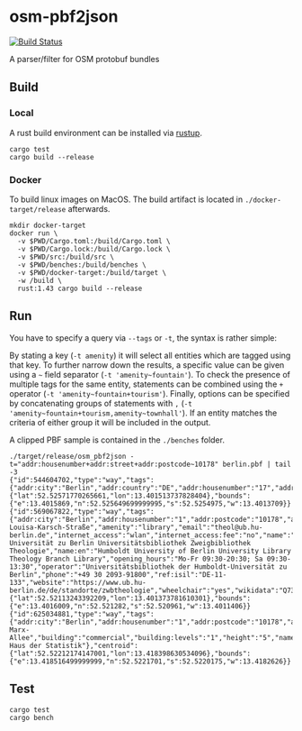 # osm-pbf2json

[![Build Status](https://travis-ci.org/mkulke/osm-pbf2json.svg?branch=master)](https://travis-ci.org/mkulke/osm-pbf2json)

A parser/filter for OSM protobuf bundles

## Build

### Local

A rust build environment can be installed via [rustup](https://rustup.rs/).

```
cargo test
cargo build --release
```

### Docker

To build linux images on MacOS. The build artifact is located in `./docker-target/release` afterwards.

```
mkdir docker-target
docker run \
  -v $PWD/Cargo.toml:/build/Cargo.toml \
  -v $PWD/Cargo.lock:/build/Cargo.lock \
  -v $PWD/src:/build/src \
  -v $PWD/benches:/build/benches \
  -v $PWD/docker-target:/build/target \
  -w /build \
  rust:1.43 cargo build --release
```

## Run

You have to specify a query via `--tags` or `-t`, the syntax is rather simple:

By stating a key (`-t amenity`) it will select all entities which are tagged using that key. To further narrow down the results, a specific value can be given using a `~` field separator (`-t 'amenity~fountain'`). To check the presence of multiple tags for the same entity, statements can be combined using the `+` operator (`-t 'amenity~fountain+tourism'`). Finally, options can be specified by concatenating groups of statements with `,` (`-t 'amenity~fountain+tourism,amenity~townhall'`). If an entity matches the criteria of either group it will be included in the output.

A clipped PBF sample is contained in the `./benches` folder.

```
./target/release/osm_pbf2json -t="addr:housenumber+addr:street+addr:postcode~10178" berlin.pbf | tail -3
{"id":544604702,"type":"way","tags":{"addr:city":"Berlin","addr:country":"DE","addr:housenumber":"17","addr:postcode":"10178","addr:street":"Sophienstraße","addr:suburb":"Mitte","building":"residential","heritage":"4","heritage:operator":"lda","lda:criteria":"Ensembleteil","ref:lda":"09080182"},"centroid":{"lat":52.52571770265661,"lon":13.401513737828404},"bounds":{"e":13.4015869,"n":52.525649699999995,"s":52.5254975,"w":13.4013709}}
{"id":569067822,"type":"way","tags":{"addr:city":"Berlin","addr:housenumber":"1","addr:postcode":"10178","addr:street":"Anna-Louisa-Karsch-Straße","amenity":"library","email":"theol@ub.hu-berlin.de","internet_access":"wlan","internet_access:fee":"no","name":"Humboldt-Universität zu Berlin Universitätsbibliothek Zweigbibliothek Theologie","name:en":"Humboldt University of Berlin University Library Theology Branch Library","opening_hours":"Mo-Fr 09:30-20:30; Sa 09:30-13:30","operator":"Universitätsbibliothek der Humboldt-Universität zu Berlin","phone":"+49 30 2093-91800","ref:isil":"DE-11-133","website":"https://www.ub.hu-berlin.de/de/standorte/zwbtheologie","wheelchair":"yes","wikidata":"Q73146656"},"centroid":{"lat":52.52113243392209,"lon":13.401373781610301},"bounds":{"e":13.4016009,"n":52.521282,"s":52.520961,"w":13.4011406}}
{"id":625034881,"type":"way","tags":{"addr:city":"Berlin","addr:housenumber":"1","addr:postcode":"10178","addr:street":"Karl-Marx-Allee","building":"commercial","building:levels":"1","height":"5","name":"Werkstatt Haus der Statistik"},"centroid":{"lat":52.52212174147001,"lon":13.418398630534096},"bounds":{"e":13.418516499999999,"n":52.5221701,"s":52.5220175,"w":13.4182626}}
```

## Test

```
cargo test
cargo bench
```

